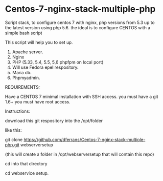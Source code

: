 # Centos-7-nginx-stack-multiple-php
Script stack, to configure centos 7 with nginx, php versions from 5.3 up to the latest version using php 5.6. the ideal is to configure CENTOS with a simple bash script


This script will help you to set up.

1) Apache server.
2) Nginx
3) PHP (5.33, 5.4, 5.5, 5,6 phpfpm on local port)
4) Will use Fedora epel respository.
5) Maria db.
6) Phpmyadmin.

REQUIREMENTS:

Have a CENTOS 7 minimal installation with SSH access.
you must have a git 1.6+
you must have root access.


Instructions:

download this git respository into the /opt/folder

like this:

git clone https://github.com/dferrans/Centos-7-nginx-stack-multiple-php.git webserversetup

(this will create a folder in /opt/webserversetup that will contain this repo)

cd into that directory

cd webservice setup.

